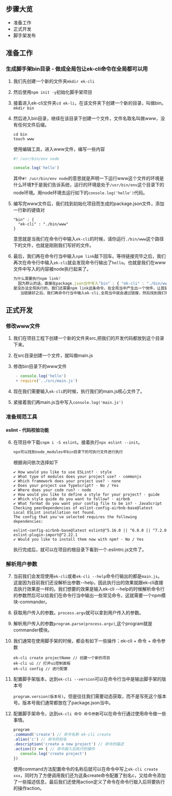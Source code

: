 ## 步骤大览

- 准备工作
- 正式开发
- 脚手架发布

## 准备工作

### 生成脚手架bin目录 - 做成全局包让ek-cli命令在全局都可以用

1. 我们先创建一个新的文件夹`mkdir ek-cli`

2. 然后使用`npm init -y`初始化脚手架项目

3. 接着进入ek-cli文件夹`cd ek-li`，在该文件夹下创建一个新的目录，叫做bin。`mkdir bin`

4. 然后进入bin目录，继续在该目录下创建一个文件，文件名取名叫做www，没有任何文件后缀。

   ```shell
   cd bin
   touch www
   ```

    使用编辑工具，进入www文件，编写一些内容

   ```js
   #! /usr/bin/env node
   
   console.log('hello')
   ```

   其中`#! /usr/bin/env node`的意思就是声明一下运行www这个文件的环境是什么环境❓于是我们告诉系统，运行的环境是处于`/usr/bin/env`这个目录下的node环境。用node环境去运行如下的`console.log('hello')`代码。

5. 编写完www文件后，我们找到初始化项目而生成的package.json文件，添加一行新的键值对

   ```shell
   "bin" : {
     "ek-cli" : "./bin/www"
   }
   ```

   意思就是当我们在命令行中输入`ek-cli`的时候，请你运行`./bin/www`这个路径下的文件，也就是刚刚我们写好的文件。

6. 最后，我们再在命令行当中输入`npm link`敲下回车。等待链接完毕之后，我们再次在命令行中输入`ek-cli`就会发现命令行输出了`hello`。也就是我们在www文件中写入的内容被node执行起来了。

   ```js
   为什么需要执行npm link?
     因为默认的话，直接在package.json当中写入"bin" : { "ek-cli" : "./bin/www" } 
   是没办法全局执行的，我们还需要npm link这条命令，在全局当中产生出一个快件，让其链接到我们这边创建的bin目录下。
      当链接好之后，我们再命令行当中输入ek-cli,全局当中就会通过链接，然后找到我们现在的package.json当中ek-cli的值，就是./bin/www，最终用node执行www文件。
   ```

## 正式开发

### 修改www文件

1. 我们在项目工程下创建一个新的文件夹src,把我们的开发代码都放到这个目录下来。

2. 在src目录创建一个文件，就叫做main.js

3. 修改bin目录下的www文件

   ```js
    - console.log('hello')
    + require('../src/main.js')
   ```

4. 现在我们需要输入`ek-cli`的时候，执行我们的main.js核心文件了。
5. 紧接着我们再main.js当中写入`console.log('main.js')`

### 准备规范工具

####   eslint - 代码校验功能

6. 在项目中下载`cnpm i -S eslint`。接着执行`npx eslint --init`。

   ```js
   npx可以找到node_modules中bin目录下的可执行文件进行执行
   ```

   根据询问依次选择如下

   ```shell
   ✔ How would you like to use ESLint? · style
   ✔ What type of modules does your project use? · commonjs
   ✔ Which framework does your project use? · none
   ✔ Does your project use TypeScript? · No / Yes
   ✔ Where does your code run? · node
   ✔ How would you like to define a style for your project? · guide
   ✔ Which style guide do you want to follow? · airbnb
   ✔ What format do you want your config file to be in? · JavaScript
   Checking peerDependencies of eslint-config-airbnb-base@latest
   Local ESLint installation not found.
   The config that you've selected requires the following dependencies:
   
   eslint-config-airbnb-base@latest eslint@^5.16.0 || ^6.8.0 || ^7.2.0 eslint-plugin-import@^2.22.1
   ✔ Would you like to install them now with npm? · No / Yes
   ```

   执行完成后，就可以在项目的根目录下看到一个.eslintrc.js文件了。

### 解析用户参数

7. 当前我们会发现使用`ek-cli`或者`ek-cli --help`命令行输出的都是`main.js`。	这是因为目前我们还没解析出参数--help，因此执行出的效果就跟ek-cli直接去执行效果是一样的。我们想要的效果是输入ek-cli --help的时候解析命令行的参数然后可以给我们在命令行当中输出一些常见命令，这就需要一个npm模块-commander。

8. 获取用户传入的参数。`process.argv`就可以拿到用户传入的参数。

9. 解析用户传入的参数`program.parse(process.argv)`,这个program就是commander模块。

10. 我们通常在使用脚手架的时候，都会有如下一些操作：ek-cli + 命令 + 命令参数

    ```
    ek-cli create projectName // 创建一个新的项目
    ek-cli ui // 打开ui控制面板
    ek-cli config // 进行配置
    ```

11. 配置脚手架版本，达到`ek-cli --version`可以在命令行当中是输出脚手架的版本号

    `program.version(版本号)`。但是往往我们需要动态获取，而不是写死这个版本号。版本号我们通常都放在了package.json当中。

12. 配置脚手架命令，达到`ek-cli 命令 命令参数`可以在命令行通过使用命令做一些事情。

    ```js
    program
    .command('create') // 命令名称 ek-cli create
    .alias('c') // 命令的别名
    .description('create a new project') // 命令的描述
    .action(() => { // 命令敲入后执行的操作
       console.log('create project')
    })
    ```

    使用command方法配置命令的名称后就可以在命令中写上`ek-cli create xxx`，同时为了方便调用我们还为这条create命令配置了别名c，又给命令添加了一些描述信息，最后我们还使用action定义了命令在命令行敲入后将要执行的操作action。
